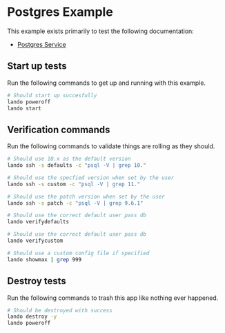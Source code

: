 Postgres Example
================

This example exists primarily to test the following documentation:

* [Postgres Service](https://docs.devwithlando.io/tutorials/postgres.html)

Start up tests
--------------

Run the following commands to get up and running with this example.

```bash
# Should start up succesfully
lando poweroff
lando start
```

Verification commands
---------------------

Run the following commands to validate things are rolling as they should.

```bash
# Should use 10.x as the default version
lando ssh -s defaults -c "psql -V | grep 10."

# Should use the specfied version when set by the user
lando ssh -s custom -c "psql -V | grep 11."

# Should use the patch version when set by the user
lando ssh -s patch -c "psql -V | grep 9.6.1"

# Should use the correct default user pass db
lando verifydefaults

# Should use the correct default user pass db
lando verifycustom

# Should use a custom config file if specified
lando showmax | grep 999
```

Destroy tests
-------------

Run the following commands to trash this app like nothing ever happened.

```bash
# Should be destroyed with success
lando destroy -y
lando poweroff
```
